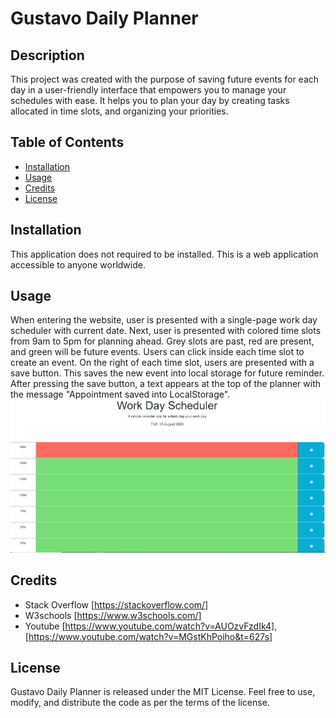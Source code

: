# Gustavo Daily Planner

## Description

This project was created with the purpose of saving future events for each day in a user-friendly interface that empowers you to manage your schedules with ease. It helps you to plan your day by creating tasks allocated in time slots, and organizing your priorities. 

## Table of Contents

- [Installation](#installation)
- [Usage](#usage)
- [Credits](#credits)
- [License](#license)

## Installation

This application does not required to be installed. This is a web application accessible to anyone worldwide.

## Usage

When entering the website, user is presented with a single-page work day scheduler with current date. Next, user is presented with colored time slots from 9am to 5pm for planning ahead. Grey slots are past, red are present, and green will be future events. Users can click inside each time slot to create an event. On the right of each time slot, users are presented with a save button. This saves the new event into local storage for future reminder. After pressing the save button, a text appears at the top of the planner with the message "Appointment saved into LocalStorage".
![daily planner](images/daily-planner.PNG)

## Credits

- Stack Overflow [https://stackoverflow.com/]
- W3schools [https://www.w3schools.com/]
- Youtube [https://www.youtube.com/watch?v=AUOzvFzdIk4], [https://www.youtube.com/watch?v=MGstKhPoiho&t=627s]

## License

Gustavo Daily Planner is released under the MIT License. Feel free to use, modify, and distribute the code as per the terms of the license.